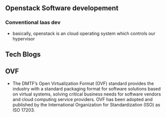 ## Openstack Software developement #

### Conventional Iaas dev ##
- basically, openstack is an cloud operating system which controls our hypervisor


## Tech Blogs ##


## OVF ##

* The DMTF’s Open Virtualization Format (OVF) standard provides the industry with a standard packaging format for    	software solutions based on virtual systems, solving critical business needs for software vendors and cloud	 computing service providers. OVF has been adopted and published by the International Organization for Standardization (ISO) as ISO 17203.

